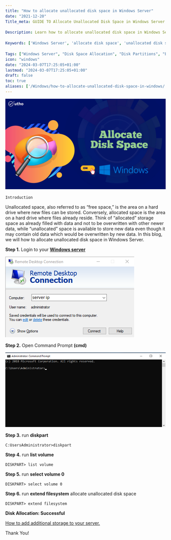 ```yaml
---
title: "How to allocate unallocated disk space in Windows Server"
date: "2021-12-20"
Title_meta: GUIDE TO Allocate Unallocated Disk Space in Windows Server

Description: Learn how to allocate unallocated disk space in Windows Server with this comprehensive guide. Follow step-by-step instructions to manage disk partitions, extend volumes, and optimize your server's storage capacity using built-in Windows Server tools.

Keywords: ['Windows Server', 'allocate disk space', 'unallocated disk space', 'disk partitions', 'extend volumes', 'storage management']

Tags: ["Windows Server", "Disk Space Allocation", "Disk Partitions", "Extend Volumes", "Storage Management"]
icon: "windows"
date: "2024-03-07T17:25:05+01:00"
lastmod: "2024-03-07T17:25:05+01:00" 
draft: false
toc: true
aliases: ['/Windows/how-to-allocate-unallocated-disk-space-in-windows/']
---
```


![](images/How-to-allocate-unallocated-disk-space-in-Windows_utho.jpg)

```
Introduction
```
Unallocated space, also referred to as “free space,” is the area on a hard drive where new files can be stored. Conversely, allocated space is the area on a hard drive where files already reside. Think of “allocated” storage space as already filled with data and not to be overwritten with other newer data, while “unallocated” space is available to store new data even though it may contain old data which would be overwritten by new data. In this blog, we will how to allocate unallocated disk space in Windows Server.

**Step 1.** Login to your [**Windows server**](https://en.wikipedia.org/wiki/Windows_Server)

![allocate unallocated disk space](images/Screenshot_1-2-1.png)

**Step 2.** Open Command Prompt **(cmd)**

![allocate unallocated disk space](images/Screenshot_5-9.png)

**Step 3.** run **diskpart**

```
C:UsersAdministrator>diskpart
```

**Step 4.** run **list volume**

```
DISKPART> list volume
```

**Step 5.** run **select volume 0**

```
DISKPART> select volume 0
```

**Step 6.** run **extend filesystem** allocate unallocated disk space

```
DISKPART> extend filesystem
```

**Disk Allocation: Successful**

[How to add additional storage to your server.](https://utho.com/docs/tutorial/how-to-add-additional-storage-in-the-cloud/)

Thank You!
